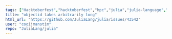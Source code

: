 ```yaml
---
tags: ["Hacktoberfest","hacktoberfest","hpc","julia","julia-language","julialang","machine-learning","numerical","performance","programming-language","science","scientific"]
title: "objectid takes arbitrarily long"
html_url: "https://github.com/JuliaLang/julia/issues/43542"
user: "cooijmanstim"
repo: "JuliaLang/julia"
---
```


